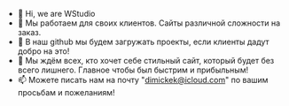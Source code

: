 - 👋 Hi, we are WStudio
- 👀 Мы работаем для своих клиентов. Сайты различной сложности на заказ.
- 🌱 В наш github мы будем загружать проекты, если клиенты дадут добро на это!
- 💞️ Мы ждём всех, кто хочет себе стильный сайт, который будет без всего лишнего. Главное чтобы был быстрим и прибыльным!
- 📫 Можете писать нам на почту "dimickek@icloud.com" по вашим просьбам и пожеланиям!
